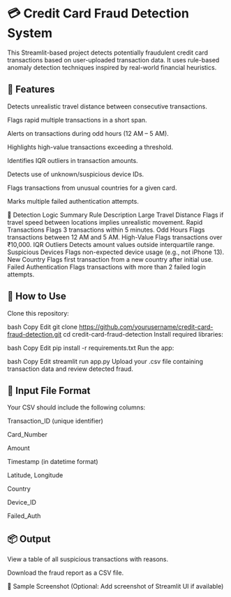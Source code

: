 #  💳 Credit Card Fraud Detection System
This Streamlit-based project detects potentially fraudulent credit card transactions based on user-uploaded transaction data. It uses rule-based anomaly detection techniques inspired by real-world financial heuristics.

## 🚀 Features
Detects unrealistic travel distance between consecutive transactions.

Flags rapid multiple transactions in a short span.

Alerts on transactions during odd hours (12 AM – 5 AM).

Highlights high-value transactions exceeding a threshold.

Identifies IQR outliers in transaction amounts.

Detects use of unknown/suspicious device IDs.

Flags transactions from unusual countries for a given card.

Marks multiple failed authentication attempts.

🧪 Detection Logic Summary
Rule	Description
Large Travel Distance	Flags if travel speed between locations implies unrealistic movement.
Rapid Transactions	Flags 3 transactions within 5 minutes.
Odd Hours	Flags transactions between 12 AM and 5 AM.
High-Value	Flags transactions over ₹10,000.
IQR Outliers	Detects amount values outside interquartile range.
Suspicious Devices	Flags non-expected device usage (e.g., not iPhone 13).
New Country	Flags first transaction from a new country after initial use.
Failed Authentication	Flags transactions with more than 2 failed login attempts.

## 📂 How to Use
Clone this repository:

bash
Copy
Edit
git clone https://github.com/yourusername/credit-card-fraud-detection.git
cd credit-card-fraud-detection
Install required libraries:

bash
Copy
Edit
pip install -r requirements.txt
Run the app:

bash
Copy
Edit
streamlit run app.py
Upload your .csv file containing transaction data and review detected fraud.

## 📝 Input File Format
Your CSV should include the following columns:

Transaction_ID (unique identifier)

Card_Number

Amount

Timestamp (in datetime format)

Latitude, Longitude

Country

Device_ID

Failed_Auth

## 📦 Output
View a table of all suspicious transactions with reasons.

Download the fraud report as a CSV file.

📸 Sample Screenshot
(Optional: Add screenshot of Streamlit UI if available)
